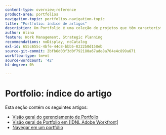 ```yaml
---
content-type: overview;reference
product-area: portfolios
navigation-topic: portfolios-navigation-topic
title: "Portfolio: índice de artigos"
description: Um Portfolio é uma coleção de projetos que têm características unificadoras. Saiba mais sobre portfólios nos artigos a seguir.
author: Alina
feature: Work Management, Strategic Planning
recommendations: noDisplay, noCatalog
exl-id: 655c655c-4bfe-44c8-bbb5-0222b0d158eb
source-git-commit: 2bfb6d03f3d0f792180a67ade8a704e4c899a671
workflow-type: tm+mt
source-wordcount: '42'
ht-degree: 0%

---
```


# Portfolio: índice do artigo

Esta seção contém os seguintes artigos:

* [Visão geral do gerenciamento de Portfolio](../../../manage-work/portfolios/portfolios-overview/portfolio-managament-overview.md)
* [Visão geral de Portfolio em  [!DNL Adobe Workfront]](../../../manage-work/portfolios/portfolios-overview/portfolio-overview.md)
* [Navegar em um portfólio](../../../manage-work/portfolios/portfolios-overview/navigate-within-portfolio.md)


